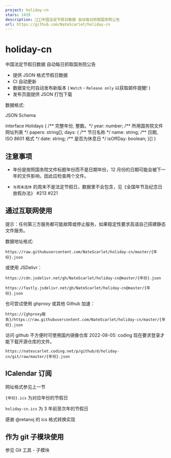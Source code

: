 ```yaml
---
project: holiday-cn
stars: 1419
description: 📅🇨🇳中国法定节假日数据 自动每日抓取国务院公告
url: https://github.com/NateScarlet/holiday-cn
---
```


holiday-cn
==========

中国法定节假日数据 自动每日抓取国务院公告

-   提供 JSON 格式节假日数据
-   CI 自动更新
-   数据变化时自动发布新版本 ( `Watch` - `Release only` 以获取邮件提醒! )
-   发布页面提供 JSON 打包下载

数据格式:

JSON Schema

interface Holidays {
  /\*\* 完整年份, 整数。\*/
  year: number;
  /\*\* 所用国务院文件网址列表 \*/
  papers: string\[\];
  days: {
    /\*\* 节日名称 \*/
    name: string;
    /\*\* 日期, ISO 8601 格式 \*/
    date: string;
    /\*\* 是否为休息日 \*/
    isOffDay: boolean;
  }\[\]
}

注意事项
----

-   年份是按照国务院文件标题年份而不是日期年份，12 月份的日期可能会被下一年的文件影响，因此应检查两个文件。
    
-   `与周末连休` 的周末不是法定节假日，数据里不会包含，见《全国年节及纪念日放假办法》 #213 #221
    

通过互联网使用
-------

提示：任何第三方服务都可能故障或停止服务，如果稳定性要求高请自己搭建静态文件服务。

数据地址格式:

`https://raw.githubusercontent.com/NateScarlet/holiday-cn/master/{年份}.json`

或使用 JSDelivr：

`https://cdn.jsdelivr.net/gh/NateScarlet/holiday-cn@master/{年份}.json`

`https://fastly.jsdelivr.net/gh/NateScarlet/holiday-cn@master/{年份}.json`

也可尝试使用 ghproxy 或其他 Github 加速：

`https://{ghproxy服务}/https://raw.githubusercontent.com/NateScarlet/holiday-cn/master/{年份}.json`

访问 github 不方便时可使用国内镜像仓库 2022-08-05: coding 现在要求登录才能下载开源仓库的文件。

`https://natescarlet.coding.net/p/github/d/holiday-cn/git/raw/master/{年份}.json`

ICalendar 订阅
------------

网址格式参见上一节

`{年份}.ics` 为对应年份的节假日

`holiday-cn.ics` 为 3 年前至次年的节假日

感谢 @retanoj 的 ics 格式转换实现

作为 git 子模块使用
------------

参见 Git 工具 - 子模块
